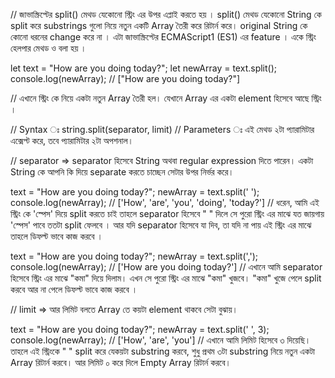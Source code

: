 // জাভাস্ক্রিপ্টের split() মেথড যেকোনো স্ট্রিং এর উপর এপ্লাই করতে হয় । split() মেথড যেকোনো String কে split করে substrings গুলো নিয়ে নতুন একটি Array তৈরী করে রিটার্ন করে। original String কে কোনো ধরনের change করে না । এটা জাভাস্ক্রিপ্টের ECMAScript1 (ES1) এর feature । একে স্ট্রিং হেলপার মেথড ও বলা হয় ।

let text = "How are you doing today?";
let newArray = text.split();
console.log(newArray); // ["How are you doing today?"]

// এখানে স্ট্রিং কে নিয়ে একটা নতুন Array তৈরী হল। যেখানে Array এর একটা element হিসেবে আছে স্ট্রিং ।

// Syntax ঃ string.split(separator, limit)
// Parameters ঃ এই মেথড ২টা প্যারামিটার এক্সেপ্ট করে, তবে প্যারামিটার ২টা অপশনাল।

// separator => separator হিসেবে String অথবা regular expression দিতে পারেন। একটা String কে আপনি কি দিয়ে separate করতে চাচ্ছেন সেটার উপর নির্ভর করে।

text = "How are you doing today?";
newArray = text.split(' ');
console.log(newArray); // ['How', 'are', 'you', 'doing', 'today?']
// ধরেন, আমি এই স্ট্রিং কে 'স্পেস' দিয়ে split করতে চাই তাহলে separator হিসেবে " " দিলে সে পুরো স্ট্রিং এর মাঝে যত জায়গায় 'স্পেস' পাবে ততটা split ফেলবে । আর যদি separator হিসেবে যা দিব, তা যদি না পায় এই স্ট্রিং এর মাঝে তাহলে ডিফল্ট ভাবে কাজ করবে ।

text = "How are you doing today?";
newArray = text.split(',');
console.log(newArray); // ['How are you doing today?']
// এখানে আমি separator হিসেবে স্ট্রিং এর মাঝে "কমা" দিয়ে দিলাম। এখন সে পুরো স্ট্রিং এর মাঝে "কমা" খুজবে। "কমা" খুজে পেলে split করবে আর না পেলে ডিফল্ট ভাবে কাজ করবে ।

// limit => আর লিমিট বলতে Array তে কয়টা element থাকবে সেটা বুঝায়।

text = "How are you doing today?";
newArray = text.split(' ', 3);
console.log(newArray); // ['How', 'are', 'you']
// এখানে আমি লিমিট হিসেবে ৩ দিয়েছি। তাহলে এই স্ট্রিংকে " " split করে যেকয়টা substring করবে, শুধু প্রথম ৩টা substring নিয়ে নতুন একটা Array রিটার্ন করবে। আর লিমিট ০ করে দিলে Empty Array রিটার্ন করবে।
